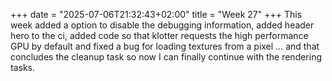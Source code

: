 +++
date = "2025-07-06T21:32:43+02:00"
title = "Week 27"
+++
This week added a option to disable the debugging information, added header hero to the ci, added code so that klotter requests the high performance GPU by default and fixed a bug for loading textures from a pixel ... and that concludes the cleanup task so now I can finally continue with the rendering tasks.
